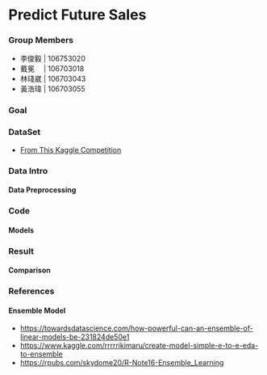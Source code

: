 # Predict Future Sales

### Group Members
- 李俊毅 | 106753020
- 戴冕　 | 106703018
- 林琖崴 | 106703043
- 黃浩瑋 | 106703055

### Goal

### DataSet
- [From This Kaggle Competition](https://www.kaggle.com/c/competitive-data-science-predict-future-sales/overview)

### Data Intro

#### Data Preprocessing

### Code

#### Models

### Result

#### Comparison

### References

#### Ensemble Model
- https://towardsdatascience.com/how-powerful-can-an-ensemble-of-linear-models-be-231824de50e1
- https://www.kaggle.com/rrrrrikimaru/create-model-simple-e-to-e-eda-to-ensemble
- https://rpubs.com/skydome20/R-Note16-Ensemble_Learning

